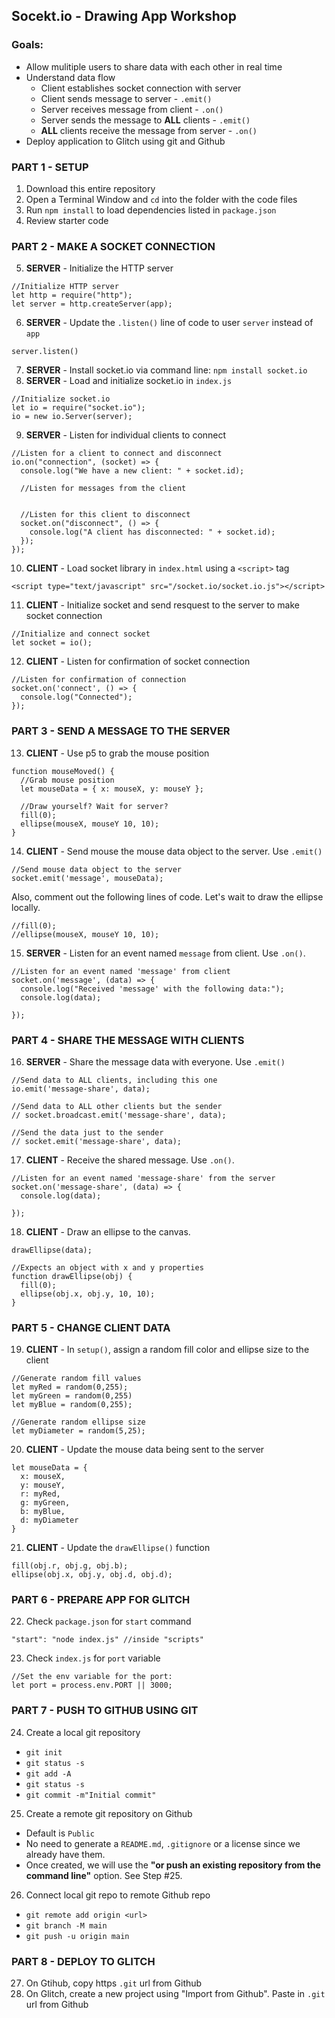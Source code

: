 Socekt.io - Drawing App Workshop
--------------------------------

### Goals:
- Allow mulitiple users to share data with each other in real time
- Understand data flow  
  - Client establishes socket connection with server  
  - Client sends message to server - `.emit()`  
  - Server receives message from client - `.on()`  
  - Server sends the message to **ALL** clients - `.emit()`  
  - **ALL** clients receive the message from server - `.on()`
- Deploy application to Glitch using git and Github  

### PART 1 - SETUP
1. Download this entire repository
2. Open a Terminal Window and `cd` into the folder with the code files
3. Run `npm install` to load dependencies listed in `package.json`
4. Review starter code

### PART 2 - MAKE A SOCKET CONNECTION
5. **SERVER** - Initialize the HTTP server
```
//Initialize HTTP server
let http = require("http");
let server = http.createServer(app);
```
6. **SERVER** - Update the `.listen()` line of code to user `server` instead of `app`
```
server.listen()
```
7. **SERVER** - Install socket.io via command line: `npm install socket.io` 
8. **SERVER** - Load and initialize socket.io in `index.js`
```
//Initialize socket.io
let io = require("socket.io");
io = new io.Server(server);
```
9. **SERVER** - Listen for individual clients to connect
```
//Listen for a client to connect and disconnect
io.on("connection", (socket) => {
  console.log("We have a new client: " + socket.id);
  
  //Listen for messages from the client


  //Listen for this client to disconnect
  socket.on("disconnect", () => {
    console.log("A client has disconnected: " + socket.id);
  });
});
```
10. **CLIENT** - Load socket library in `index.html` using a `<script>` tag
```
<script type="text/javascript" src="/socket.io/socket.io.js"></script>
```
11. **CLIENT** - Initialize socket and send resquest to the server to make socket connection
```
//Initialize and connect socket
let socket = io();
```
12. **CLIENT** - Listen for confirmation of socket connection
```
//Listen for confirmation of connection
socket.on('connect', () => {
  console.log("Connected");
});
```

### PART 3 - SEND A MESSAGE TO THE SERVER
13. **CLIENT** - Use p5 to grab the mouse position
```
function mouseMoved() {
  //Grab mouse position
  let mouseData = { x: mouseX, y: mouseY };

  //Draw yourself? Wait for server?
  fill(0);
  ellipse(mouseX, mouseY 10, 10);
}
```
14. **CLIENT** - Send mouse the mouse data object to the server. Use `.emit()`
```
//Send mouse data object to the server
socket.emit('message', mouseData);
```
Also, comment out the following lines of code. Let's wait to draw the ellipse locally.
```
//fill(0);
//ellipse(mouseX, mouseY 10, 10);
```
15. **SERVER** - Listen for an event named `message` from client. Use `.on()`.
```
//Listen for an event named 'message' from client
socket.on('message', (data) => {
  console.log("Received 'message' with the following data:");
  console.log(data);

});
```

### PART 4 - SHARE THE MESSAGE WITH CLIENTS
16. **SERVER** - Share the message data with everyone. Use `.emit()`
```
//Send data to ALL clients, including this one
io.emit('message-share', data);

//Send data to ALL other clients but the sender
// socket.broadcast.emit('message-share', data);

//Send the data just to the sender
// socket.emit('message-share', data);
```
17. **CLIENT** - Receive the shared message. Use `.on()`.
```
//Listen for an event named 'message-share' from the server
socket.on('message-share', (data) => {
  console.log(data);

});
```
18. **CLIENT** - Draw an ellipse to the canvas.
```
drawEllipse(data);
```
```
//Expects an object with x and y properties
function drawEllipse(obj) {
  fill(0);
  ellipse(obj.x, obj.y, 10, 10);
}
```

### PART 5 - CHANGE CLIENT DATA
19. **CLIENT** - In `setup()`, assign a random fill color and ellipse size to the client
```
//Generate random fill values
let myRed = random(0,255);
let myGreen = random(0,255)
let myBlue = random(0,255);

//Generate random ellipse size
let myDiameter = random(5,25);
```
20. **CLIENT** - Update the mouse data being sent to the server
```
let mouseData = {
  x: mouseX,
  y: mouseY,
  r: myRed,
  g: myGreen,
  b: myBlue,
  d: myDiameter
}
```
21. **CLIENT** - Update the `drawEllipse()` function
```
fill(obj.r, obj.g, obj.b);
ellipse(obj.x, obj.y, obj.d, obj.d);
```

### PART 6 - PREPARE APP FOR GLITCH
22. Check `package.json` for `start` command
```
"start": "node index.js" //inside "scripts"
```
23. Check `index.js` for `port` variable
```
//Set the env variable for the port:
let port = process.env.PORT || 3000;
```
### PART 7 - PUSH TO GITHUB USING GIT
24. Create a local git repository
- `git init`
- `git status -s`
- `git add -A`
- `git status -s`
- `git commit -m"Initial commit"`

25. Create a remote git repository on Github
- Default is `Public`
- No need to generate a `README.md`, `.gitignore` or a license since we already have them. 
- Once created, we will use the **"or push an existing repository from the command line"** option. See Step #25.

26. Connect local git repo to remote Github repo
- `git remote add origin <url>`
- `git branch -M main`
- `git push -u origin main`

### PART 8 - DEPLOY TO GLITCH
27. On Gtihub, copy https `.git` url from Github
28. On Glitch, create a new project using "Import from Github". Paste in `.git` url from Github

